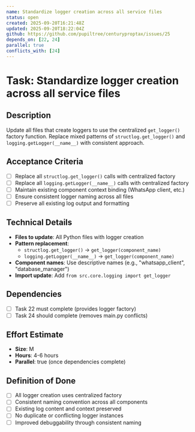 ```yaml
---
name: Standardize logger creation across all service files
status: open
created: 2025-09-20T16:21:48Z
updated: 2025-09-20T18:22:04Z
github: https://github.com/pupiltree/centuryproptax/issues/25
depends_on: [22, 24]
parallel: true
conflicts_with: [24]
---
```


# Task: Standardize logger creation across all service files

## Description
Update all files that create loggers to use the centralized `get_logger()` factory function. Replace mixed patterns of `structlog.get_logger()` and `logging.getLogger(__name__)` with consistent approach.

## Acceptance Criteria
- [ ] Replace all `structlog.get_logger()` calls with centralized factory
- [ ] Replace all `logging.getLogger(__name__)` calls with centralized factory
- [ ] Maintain existing component context binding (WhatsApp client, etc.)
- [ ] Ensure consistent logger naming across all files
- [ ] Preserve all existing log output and formatting

## Technical Details
- **Files to update**: All Python files with logger creation
- **Pattern replacement**:
  - `structlog.get_logger()` → `get_logger(component_name)`
  - `logging.getLogger(__name__)` → `get_logger(component_name)`
- **Component names**: Use descriptive names (e.g., "whatsapp_client", "database_manager")
- **Import update**: Add `from src.core.logging import get_logger`

## Dependencies
- [ ] Task 22 must complete (provides logger factory)
- [ ] Task 24 should complete (removes main.py conflicts)

## Effort Estimate
- **Size**: M
- **Hours**: 4-6 hours
- **Parallel**: true (once dependencies complete)

## Definition of Done
- [ ] All logger creation uses centralized factory
- [ ] Consistent naming convention across all components
- [ ] Existing log content and context preserved
- [ ] No duplicate or conflicting logger instances
- [ ] Improved debuggability through consistent naming
